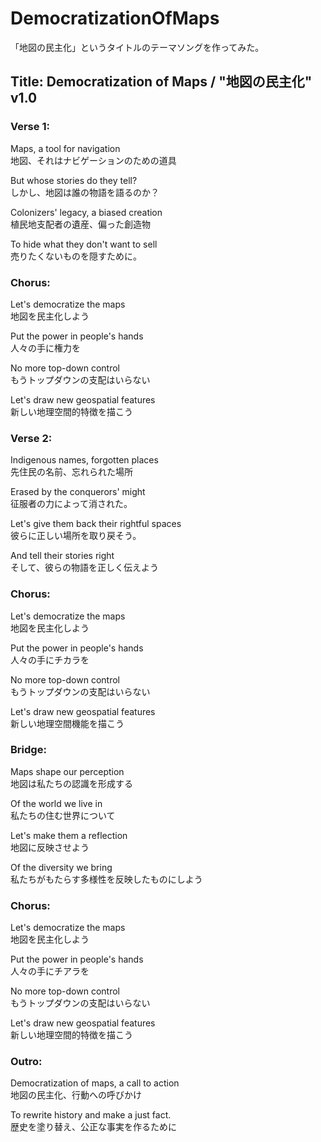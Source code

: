 # DemocratizationOfMaps
「地図の民主化」というタイトルのテーマソングを作ってみた。


## Title: Democratization of Maps / "地図の民主化" v1.0


### Verse 1:
Maps, a tool for navigation <br>
地図、それはナビゲーションのための道具 <br>

But whose stories do they tell? <br>
しかし、地図は誰の物語を語るのか？ <br>

Colonizers' legacy, a biased creation <br>
植民地支配者の遺産、偏った創造物 <br>

To hide what they don't want to sell <br>
売りたくないものを隠すために。 <br>


### Chorus:
Let's democratize the maps <br>
地図を民主化しよう <br>
 
Put the power in people's hands <br>
人々の手に権力を <br>
 
No more top-down control <br>
もうトップダウンの支配はいらない <br>

Let's draw new geospatial features <br>
新しい地理空間的特徴を描こう <br>


### Verse 2:
Indigenous names, forgotten places <br>
先住民の名前、忘れられた場所 <br>

Erased by the conquerors' might <br>
征服者の力によって消された。 <br>

Let's give them back their rightful spaces <br>
彼らに正しい場所を取り戻そう。 <br>

And tell their stories right <br>
そして、彼らの物語を正しく伝えよう <br>


### Chorus:
Let's democratize the maps <br>
地図を民主化しよう <br>

Put the power in people's hands <br>
人々の手にチカラを <br>

No more top-down control <br>
もうトップダウンの支配はいらない <br>

Let's draw new geospatial features <br>
新しい地理空間機能を描こう <br>


### Bridge:
Maps shape our perception <br>
地図は私たちの認識を形成する <br>

Of the world we live in <br>
私たちの住む世界について <br>

Let's make them a reflection <br>
地図に反映させよう <br>

Of the diversity we bring <br>
私たちがもたらす多様性を反映したものにしよう <br>


### Chorus:
Let's democratize the maps <br>
地図を民主化しよう <br>

Put the power in people's hands <br>
人々の手にチアラを <br>

No more top-down control <br>
もうトップダウンの支配はいらない <br>

Let's draw new geospatial features <br>
新しい地理空間的特徴を描こう <br>


### Outro:
Democratization of maps, a call to action <br>
地図の民主化、行動への呼びかけ <br>

To rewrite history and make a just fact. <br>
歴史を塗り替え、公正な事実を作るために <br>
